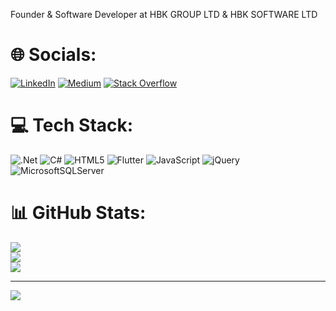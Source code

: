 Founder & Software Developer at HBK GROUP LTD & HBK SOFTWARE LTD


# 🌐 Socials:
[![LinkedIn](https://img.shields.io/badge/LinkedIn-%230077B5.svg?logo=linkedin&logoColor=white)](https://www.linkedin.com/in/hbatuhankurt/) 
[![Medium](https://img.shields.io/badge/Medium-12100E?logo=medium&logoColor=white)](https://medium.com/@hbatuhankurt) 
[![Stack Overflow](https://img.shields.io/badge/-Stackoverflow-FE7A16?logo=stack-overflow&logoColor=white)](https://stackoverflow.com/users/8178503/hasan-batuhan-kurt) 

# 💻 Tech Stack:
![.Net](https://img.shields.io/badge/.NET-5C2D91?style=for-the-badge&logo=.net&logoColor=white)
![C#](https://img.shields.io/badge/c%23-%23239120.svg?style=for-the-badge&logo=c-sharp&logoColor=white)
![HTML5](https://img.shields.io/badge/html5-%23E34F26.svg?style=for-the-badge&logo=html5&logoColor=white)
![Flutter](https://img.shields.io/badge/Flutter-%2302569B.svg?style=for-the-badge&logo=Flutter&logoColor=white)
![JavaScript](https://img.shields.io/badge/javascript-%23323330.svg?style=for-the-badge&logo=javascript&logoColor=%23F7DF1E) 
![jQuery](https://img.shields.io/badge/jquery-%230769AD.svg?style=for-the-badge&logo=jquery&logoColor=white)
![MicrosoftSQLServer](https://img.shields.io/badge/Microsoft%20SQL%20Sever-CC2927?style=for-the-badge&logo=microsoft%20sql%20server&logoColor=white)

# 📊 GitHub Stats:
![](https://github-readme-stats.vercel.app/api?username=hbatuhankurt&theme=dark&hide_border=false&include_all_commits=true&count_private=false)<br/>
![](https://github-readme-streak-stats.herokuapp.com/?user=hbatuhankurt&theme=dark&hide_border=false)<br/>
![](https://github-readme-stats.vercel.app/api/top-langs/?username=hbatuhankurt&theme=dark&hide_border=false&include_all_commits=true&count_private=false&layout=compact)

---
[![](https://visitcount.itsvg.in/api?id=hbatuhankurt&label=Profile%20Views&color=12&icon=5&pretty=true)](https://visitcount.itsvg.in)
